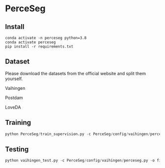 # PerceSeg

## Install

```
conda activate -n perceseg python=3.8
conda activate perceseg
pip install -r requirements.txt
```

## Dataset

Please download the datasets from the official website and split them yourself.

Vaihingen

Postdam

LoveDA

## Training

```python
python PerceSeg/train_supervision.py -c PerceSeg/config/vaihingen/perceseg.py
```


## Testing

```python
python vaihingen_test.py -c PerceSeg/config/vaihingen/perceseg.py -o fig_results/vaihingen/perceseg-test --rgb -t lr
```
